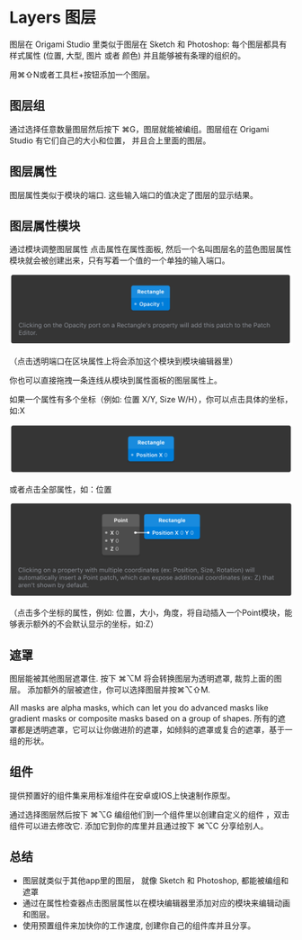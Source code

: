 # Layers 图层

图层在 Origami Studio 里类似于图层在 Sketch 和 Photoshop: 每个图层都具有样式属性 \(位置, 大型, 图片 或者 颜色\) 并且能够被有条理的组织的。

用⌘⇧N或者工具栏+按钮添加一个图层。

## 图层组

通过选择任意数量图层然后按下 ⌘G，图层就能被编组。图层组在 Origami Studio 有它们自己的大小和位置， 并且合上里面的图层。

## 图层属性

图层属性类似于模块的端口. 这些输入端口的值决定了图层的显示结果。

## 图层属性模块

通过模块调整图层属性 点击属性在属性面板, 然后一个名叫图层名的蓝色图层属性模块就会被创建出来，只有写着一个值的一个单独的输入端口。

![](/assets/6.png)

（点击透明端口在区块属性上将会添加这个模块到模块编辑器里）

你也可以直接拖拽一条连线从模块到属性面板的图层属性上。

如果一个属性有多个坐标（例如: 位置 X\/Y, Size W\/H），你可以点击具体的坐标，如:X

![](/assets/7.png)

或者点击全部属性，如：位置

![](/assets/8.png)

（点击多个坐标的属性，例如: 位置，大小，角度，将自动插入一个Point模块，能够表示额外的不会默认显示的坐标，如:Z）

## 遮罩

图层能被其他图层遮罩住. 按下 ⌘⌥M 将会转换图层为透明遮罩, 裁剪上面的图层。 添加额外的层被遮住，你可以选择图层并按⌘⌥⇧M.

All masks are alpha masks, which can let you do advanced masks like gradient masks or composite masks based on a group of shapes. 所有的遮罩都是透明遮罩，它可以让你做进阶的遮罩，如倾斜的遮罩或复合的遮罩，基于一组的形状。

## 组件

提供预置好的组件集来用标准组件在安卓或IOS上快速制作原型。

通过选择图层然后按下 ⌘⌥G 编组他们到一个组件里以创建自定义的组件 ，双击组件可以进去修改它. 添加它到你的库里并且通过按下 ⌘⌥C 分享给别人。 

## 总结

* 图层就类似于其他app里的图层， 就像 Sketch 和 Photoshop,  都能被编组和遮罩
* 通过在属性检查器点击图层属性以在模块编辑器里添加对应的模块来编辑动画和图层。
* 使用预置组件来加快你的工作速度, 创建你自己的组件库并且分享。

